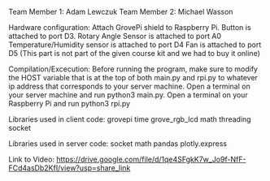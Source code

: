 Team Member 1: Adam Lewczuk
Team Member 2: Michael Wasson

Hardware configuration:
Attach GrovePi shield to Raspberry Pi.
Button is attached to port D3.
Rotary Angle Sensor is attached to port A0
Temperature/Humidity sensor is attached to port D4
Fan is attached to port D5 (This part is not part of the given course kit and we had to buy it online)

Compilation/Excecution:
Before running the program, make sure to modify the HOST variable that is at the top of both main.py and rpi.py to whatever
ip address that corresponds to your server machine. 
Open a terminal on your server machine and run python3 main.py.
Open a terminal on your Raspberry Pi and run python3 rpi.py

Libraries used in client code:
grovepi
time
grove_rgb_lcd 
math
threading
socket

Libraries used in server code:
socket
math
pandas
plotly.express

Link to Video:
https://drive.google.com/file/d/1qe4SFgkK7w_Jo9f-NfF-FCd4asDb2KfI/view?usp=share_link
